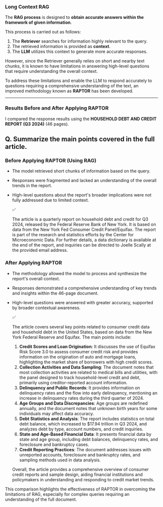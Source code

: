 ### Long Context RAG

The **RAG process** is designed to **obtain accurate answers within the framework of given information**.

This process is carried out as follows:

1. The **Retriever** searches for information highly relevant to the query.
2. The retrieved information is provided as **context**.
3. The **LLM** utilizes this context to generate more accurate responses.

However, since the Retriever generally relies on short and nearby text chunks, it is known to have limitations in answering high-level questions that require understanding the overall context.

To address these limitations and enable the LLM to respond accurately to questions requiring a comprehensive understanding of the text, an improved methodology known as **RAPTOR** has been developed.

---

### Results Before and After Applying RAPTOR

I compared the response results using the **HOUSEHOLD DEBT AND CREDIT REPORT (Q3 2024)** (46 pages).

## Q. Summarize the main points covered in the full article.

### Before Applying RAPTOR (Using RAG)

- The model retrieved short chunks of information based on the query.
- Responses were fragmented and lacked an understanding of the overall trends in the report.
- High-level questions about the report's broader implications were not fully addressed due to limited context.
    
    <aside>
    ✅
    
    The article is a quarterly report on household debt and credit for Q3 2024, released by the Federal Reserve Bank of New York. It is based on data from the New York Fed Consumer Credit Panel/Equifax. The report is part of the research and statistics efforts by the Center for Microeconomic Data. For further details, a data dictionary is available at the end of the report, and inquiries can be directed to Joelle Scally at the provided email address.
    
    </aside>
    

### After Applying RAPTOR

- The methodology allowed the model to process and synthesize the report's overall context.
- Responses demonstrated a comprehensive understanding of key trends and insights within the 46-page document.
- High-level questions were answered with greater accuracy, supported by broader contextual awareness.
    
    <aside>
    ✅
    
    The article covers several key points related to consumer credit data and household debt in the United States, based on data from the New York Federal Reserve and Equifax. The main points include:
    
    1. **Credit Scores and Loan Origination**: It discusses the use of Equifax Risk Score 3.0 to assess consumer credit risk and provides information on the origination of auto and mortgage loans, highlighting the market share of borrowers with high credit scores.
    2. **Collection Activities and Data Sampling**: The document notes that most collection activities are related to medical bills and utilities, with the panel designed to track household-level credit and debt, primarily using creditor-reported account information.
    3. **Delinquency and Public Records**: It provides information on delinquency rates and the flow into early delinquency, mentioning an increase in delinquency rates during the third quarter of 2024.
    4. **Age Groups and Data Discrepancies**: Age groups are redefined annually, and the document notes that unknown birth years for some individuals may affect data accuracy.
    5. **Debt Statistics and Analysis**: The report includes statistics on total debt balance, which increased to $17.94 trillion in Q3 2024, and analyzes debt by type, account numbers, and credit inquiries.
    6. **State and Age-Based Financial Data**: It presents financial data by state and age group, including debt balances, delinquency rates, and foreclosure and bankruptcy cases.
    7. **Credit Reporting Practices**: The document addresses issues with unreported accounts, foreclosure and bankruptcy rates, and sampling methods used in data analysis.
    
    Overall, the article provides a comprehensive overview of consumer credit reports and sample design, aiding financial institutions and policymakers in understanding and responding to credit market trends.
    
    </aside>
    

This comparison highlights the effectiveness of RAPTOR in overcoming the limitations of RAG, especially for complex queries requiring an understanding of the full document.

